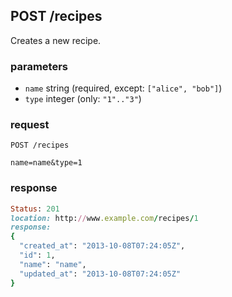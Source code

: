 ## POST /recipes
Creates a new recipe.

### parameters
* `name` string (required, except: `["alice", "bob"]`)
* `type` integer (only: `"1".."3"`)

### request
```
POST /recipes
```

```
name=name&type=1
```

### response
```ruby
Status: 201
location: http://www.example.com/recipes/1
response: 
{
  "created_at": "2013-10-08T07:24:05Z",
  "id": 1,
  "name": "name",
  "updated_at": "2013-10-08T07:24:05Z"
}
```
